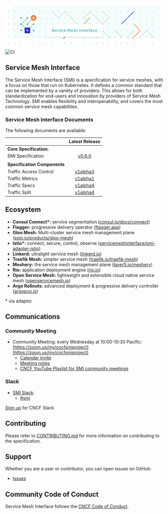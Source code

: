 <!-- markdownlint-disable MD041 -->
![SMI Logo](./images/smi-banner.png)

![CI](https://github.com/servicemeshinterface/smi-spec/workflows/CI/badge.svg)

## Service Mesh Interface

The Service Mesh Interface (SMI) is a specification for service meshes, with a
focus on those that run on Kubernetes. It defines a common standard that can be
implemented by a variety of providers. This allows for both standardization for
end-users and innovation by providers of Service Mesh Technology. SMI enables
flexibility and interoperability, and covers the most common service mesh
capabilities.

### Service Mesh Interface Documents

The following documents are available:

|                               |         Latest Release             |  
| :---------------------------- | :--------------------------------: |
| **Core Specification:**       |
| SMI Specification             |  [v0.6.0](/SPEC_LATEST_STABLE.md) |
|                               |
| **Specification Components**  |
| Traffic Access Control  |  [v1alpha3](/apis/traffic-access/v1alpha3/traffic-access.md)  |
| Traffic Metrics   |  [v1alpha1](/apis/traffic-metrics/v1alpha1/traffic-metrics.md)  |
| Traffic Specs  |  [v1alpha4](/apis/traffic-specs/v1alpha4/traffic-specs.md)  |
| Traffic Split  |  [v1alpha4](/apis/traffic-split/v1alpha4/traffic-split.md) |

## Ecosystem

* **Consul Connect\*:** service segmentation ([consul.io/docs/connect](https://consul.io/docs/connect))
* **Flagger:** progressive delivery operator ([flagger.app](https://flagger.app))
* **Gloo Mesh:** Multi-cluster service mesh management plane
 ([solo.io/products/gloo-mesh](https://solo.io/products/gloo-mesh))
* **Istio\*:** connect, secure, control, observe ([servicemeshinterface/smi-adapter-istio](https://github.com/servicemeshinterface/smi-adapter-istio))
* **Linkerd:** ultralight service mesh ([linkerd.io](https://linkerd.io))
* **Traefik Mesh:** simpler service mesh ([traefik.io/traefik-mesh](https://traefik.io/traefik-mesh))
* **Meshery:** the service mesh management plane ([layer5.io/meshery](https://layer5.io/meshery))
* **Rio:** application deployment engine ([rio.io](https://rio.io))
* **Open Service Mesh:** lightweight and extensible cloud native service mesh ([openservicemesh.io](https://openservicemesh.io))
* **Argo Rollouts:** advanced deployment & progressive delivery controller ([argoproj.io](https://argoproj.github.io/argo-rollouts))

\* via adaptor

## Communications

### Community Meeting

* Community Meeting: every Wednesday at 10:00-10:30 Pacific: [https://zoom.us/my/cncfsmiproject](https://zoom.us/my/cncfsmiproject)
  * [Calendar invite](https://calendar.google.com/calendar/embed?src=v2ailcfbvg9mgco5p0ms4t8ou8%40group.calendar.google.com&ctz=America%2FLos_Angeles)
  * [Meeting notes](https://docs.google.com/document/d/1NTBaJf6LhUBlF8_lfvBBt_MbyPvT-6CZNg6Ckpm_yCo/edit?usp=sharing)
  * [CNCF YouTube Playlist for SMI community meetings](https://www.youtube.com/playlist?list=PLj6h78yzYM2N5upvsCMVbct4WSrKJo49p)

### Slack

* [SMI Slack](https://cloud-native.slack.com):
  * [#smi](https://cloud-native.slack.com/messages/smi)

[Sign up](https://slack.cncf.io/) for CNCF Slack

## Contributing

Please refer to [CONTRIBUTING.md](./CONTRIBUTING.md) for more information on
contributing to the specification.

## Support

Whether you are a user or contributor, you can open issues on GitHub:

* [Issues](https://github.com/servicemeshinterface/smi-spec/issues)

## Community Code of Conduct

Service Mesh Interface follows the [CNCF Code of Conduct](https://github.com/cncf/foundation/blob/master/code-of-conduct.md).
